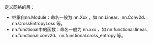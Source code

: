 

定义网络的层：

- 继承自nn.Module：命名一般为 nn.Xxx ，如 nn.Linear、nn.Conv2d、nn.CrossEntropyLoss 等。
- nn.functional中的函数：命名一般为 nn.xxx ，如 nn.functional.linear、nn.functional.conv2d、nn.functional.cross_entropy 等。

